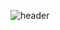 ![header](https://capsule-render.vercel.app/api?type=waving&color=gradient&height=100&text=손우종%20👋&fontColor=000000&fontSize=30)

